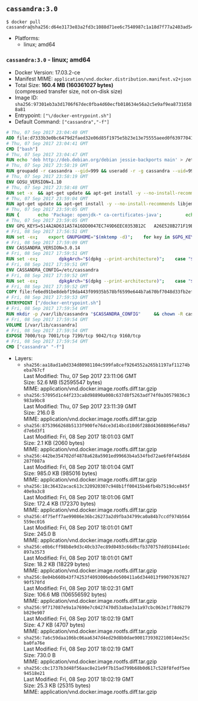 ## `cassandra:3.0`

```console
$ docker pull cassandra@sha256:d64e3173e83a2fd3c1088d71ee6c7540987c1a18d7f77a2403ad54fad062fa16
```

-	Platforms:
	-	linux; amd64

### `cassandra:3.0` - linux; amd64

-	Docker Version: 17.03.2-ce
-	Manifest MIME: `application/vnd.docker.distribution.manifest.v2+json`
-	Total Size: **160.4 MB (160361027 bytes)**  
	(compressed transfer size, not on-disk size)
-	Image ID: `sha256:97301eb3a3d1706f67dec0fba4d60ecfb018634e56a2c5e9af9ea87316588a81`
-	Entrypoint: `["\/docker-entrypoint.sh"]`
-	Default Command: `["cassandra","-f"]`

```dockerfile
# Thu, 07 Sep 2017 23:04:40 GMT
ADD file:d7333b3e0bc6479d2faed32e06d85f1975e5b23e13e75555aeed0f639770413b in / 
# Thu, 07 Sep 2017 23:04:41 GMT
CMD ["bash"]
# Thu, 07 Sep 2017 23:04:47 GMT
RUN echo 'deb http://deb.debian.org/debian jessie-backports main' > /etc/apt/sources.list.d/backports.list
# Thu, 07 Sep 2017 23:58:19 GMT
RUN groupadd -r cassandra --gid=999 && useradd -r -g cassandra --uid=999 cassandra
# Thu, 07 Sep 2017 23:58:19 GMT
ENV GOSU_VERSION=1.10
# Thu, 07 Sep 2017 23:58:48 GMT
RUN set -x 	&& apt-get update && apt-get install -y --no-install-recommends ca-certificates wget && rm -rf /var/lib/apt/lists/* 	&& wget -O /usr/local/bin/gosu "https://github.com/tianon/gosu/releases/download/$GOSU_VERSION/gosu-$(dpkg --print-architecture)" 	&& wget -O /usr/local/bin/gosu.asc "https://github.com/tianon/gosu/releases/download/$GOSU_VERSION/gosu-$(dpkg --print-architecture).asc" 	&& export GNUPGHOME="$(mktemp -d)" 	&& gpg --keyserver ha.pool.sks-keyservers.net --recv-keys B42F6819007F00F88E364FD4036A9C25BF357DD4 	&& gpg --batch --verify /usr/local/bin/gosu.asc /usr/local/bin/gosu 	&& rm -rf "$GNUPGHOME" /usr/local/bin/gosu.asc 	&& chmod +x /usr/local/bin/gosu 	&& gosu nobody true 	&& apt-get purge -y --auto-remove ca-certificates wget
# Thu, 07 Sep 2017 23:59:04 GMT
RUN apt-get update && apt-get install -y --no-install-recommends libjemalloc1 && rm -rf /var/lib/apt/lists/*
# Thu, 07 Sep 2017 23:59:05 GMT
RUN { 		echo 'Package: openjdk-* ca-certificates-java'; 		echo 'Pin: release n=*-backports'; 		echo 'Pin-Priority: 990'; 	} > /etc/apt/preferences.d/java-backports
# Thu, 07 Sep 2017 23:59:05 GMT
ENV GPG_KEYS=514A2AD631A57A16DD0047EC749D6EEC0353B12C 	A26E528B271F19B9E5D8E19EA278B781FE4B2BDA
# Fri, 08 Sep 2017 17:56:51 GMT
RUN set -ex; 	export GNUPGHOME="$(mktemp -d)"; 	for key in $GPG_KEYS; do 		gpg --keyserver ha.pool.sks-keyservers.net --recv-keys "$key"; 	done; 	gpg --export $GPG_KEYS > /etc/apt/trusted.gpg.d/cassandra.gpg; 	rm -r "$GNUPGHOME"; 	apt-key list
# Fri, 08 Sep 2017 17:59:09 GMT
ENV CASSANDRA_VERSION=3.0.14
# Fri, 08 Sep 2017 17:59:51 GMT
RUN set -ex; 		dpkgArch="$(dpkg --print-architecture)"; 	case "$dpkgArch" in 		amd64|i386) 			echo 'deb http://www.apache.org/dist/cassandra/debian 30x main' > /etc/apt/sources.list.d/cassandra.list; 			apt-get update; 			;; 		*) 						savedAptMark="$(apt-mark showmanual)"; 						apt-get update; 			apt-get install -y --no-install-recommends 				wget ca-certificates 				dpkg-dev 			; 						apt-mark showmanual | xargs apt-mark auto > /dev/null; 			apt-mark manual $savedAptMark; 						tempDir="$(mktemp -d)"; 			for pkg in cassandra cassandra-tools; do 				deb="${pkg}_${CASSANDRA_VERSION}_all.deb"; 				wget -O "$tempDir/$deb" "http://www.apache.org/dist/cassandra/debian/pool/main/c/cassandra/$deb"; 			done; 						ls -lAFh "$tempDir"; 			( cd "$tempDir" && dpkg-scanpackages . > Packages ); 			grep '^Package: ' "$tempDir/Packages"; 			echo "deb [ trusted=yes ] file://$tempDir ./" > /etc/apt/sources.list.d/temp.list; 			apt-get -o Acquire::GzipIndexes=false update; 			;; 	esac; 		apt-get install -y 		cassandra="$CASSANDRA_VERSION" 		cassandra-tools="$CASSANDRA_VERSION" 	; 		rm -rf /var/lib/apt/lists/*; 		if [ -n "$tempDir" ]; then 		apt-get purge -y --auto-remove; 		rm -rf "$tempDir" /etc/apt/sources.list.d/temp.list; 	fi
# Fri, 08 Sep 2017 17:59:51 GMT
ENV CASSANDRA_CONFIG=/etc/cassandra
# Fri, 08 Sep 2017 17:59:52 GMT
RUN set -ex; 		dpkgArch="$(dpkg --print-architecture)"; 	case "$dpkgArch" in 		ppc64el) 			if grep -q -- '^-Xss' "$CASSANDRA_CONFIG/jvm.options"; then 				grep -- '^-Xss256k$' "$CASSANDRA_CONFIG/jvm.options"; 				sed -ri 's/^-Xss256k$/-Xss512k/' "$CASSANDRA_CONFIG/jvm.options"; 				grep -- '^-Xss512k$' "$CASSANDRA_CONFIG/jvm.options"; 			elif grep -q -- '-Xss256k' "$CASSANDRA_CONFIG/cassandra-env.sh"; then 				sed -ri 's/-Xss256k/-Xss512k/g' "$CASSANDRA_CONFIG/cassandra-env.sh"; 				grep -- '-Xss512k' "$CASSANDRA_CONFIG/cassandra-env.sh"; 			fi; 			;; 	esac; 		sed -ri 's/^(JVM_PATCH_VERSION)=.*/\1=25/' "$CASSANDRA_CONFIG/cassandra-env.sh"
# Fri, 08 Sep 2017 17:59:52 GMT
COPY file:fe6ed91be8debf19da443f09935b578bf6599e644b7a670bf7048d33fb2efa9e in /docker-entrypoint.sh 
# Fri, 08 Sep 2017 17:59:53 GMT
ENTRYPOINT ["/docker-entrypoint.sh"]
# Fri, 08 Sep 2017 17:59:54 GMT
RUN mkdir -p /var/lib/cassandra "$CASSANDRA_CONFIG" 	&& chown -R cassandra:cassandra /var/lib/cassandra "$CASSANDRA_CONFIG" 	&& chmod 777 /var/lib/cassandra "$CASSANDRA_CONFIG"
# Fri, 08 Sep 2017 17:59:54 GMT
VOLUME [/var/lib/cassandra]
# Fri, 08 Sep 2017 17:59:54 GMT
EXPOSE 7000/tcp 7001/tcp 7199/tcp 9042/tcp 9160/tcp
# Fri, 08 Sep 2017 17:59:54 GMT
CMD ["cassandra" "-f"]
```

-	Layers:
	-	`sha256:aa18ad1a0d334d80981104c599fa8cef9264552a265b1197af11274beba767cf`  
		Last Modified: Thu, 07 Sep 2017 23:11:06 GMT  
		Size: 52.6 MB (52595547 bytes)  
		MIME: application/vnd.docker.image.rootfs.diff.tar.gzip
	-	`sha256:57095d1c44f233ca8d98890a008c637d8f5263adf74f0a30579836c3983a9bc8`  
		Last Modified: Thu, 07 Sep 2017 23:11:39 GMT  
		Size: 216.0 B  
		MIME: application/vnd.docker.image.rootfs.diff.tar.gzip
	-	`sha256:8753966268b5133f900fe76dce3d14bcd10d6f288d43608896ef49a7d7e6d3f1`  
		Last Modified: Fri, 08 Sep 2017 18:01:03 GMT  
		Size: 2.1 KB (2060 bytes)  
		MIME: application/vnd.docker.image.rootfs.diff.tar.gzip
	-	`sha256:442be354702df4878a628a5901ed99663b4a534fbd72ae6f0f445dd4287f087a`  
		Last Modified: Fri, 08 Sep 2017 18:01:04 GMT  
		Size: 985.0 KB (985016 bytes)  
		MIME: application/vnd.docker.image.rootfs.diff.tar.gzip
	-	`sha256:18c36432acac613c320920307c948b1ff00415b46fb4b7519dce845f40e9a3c8`  
		Last Modified: Fri, 08 Sep 2017 18:01:06 GMT  
		Size: 172.4 KB (172370 bytes)  
		MIME: application/vnd.docker.image.rootfs.diff.tar.gzip
	-	`sha256:4f75eff7ae99086e36bc26273a2d9fba34799ca0a84b7ccdf974b564559ec016`  
		Last Modified: Fri, 08 Sep 2017 18:01:01 GMT  
		Size: 245.0 B  
		MIME: application/vnd.docker.image.rootfs.diff.tar.gzip
	-	`sha256:e0b6cff98b8e9d3c40cb37ec89d0493c66dbcfb370757dd918441edc897a3573`  
		Last Modified: Fri, 08 Sep 2017 18:01:01 GMT  
		Size: 18.2 KB (18229 bytes)  
		MIME: application/vnd.docker.image.rootfs.diff.tar.gzip
	-	`sha256:8e04b660b43f74253f4093006ebde500411a6d344013f9907936782790f570fd`  
		Last Modified: Fri, 08 Sep 2017 18:02:31 GMT  
		Size: 106.6 MB (106556592 bytes)  
		MIME: application/vnd.docker.image.rootfs.diff.tar.gzip
	-	`sha256:9f717087e9a1a7690e7c0427470d53a8ae3a1a97cbc063e1f78d6279b829e907`  
		Last Modified: Fri, 08 Sep 2017 18:02:19 GMT  
		Size: 4.7 KB (4707 bytes)  
		MIME: application/vnd.docker.image.rootfs.diff.tar.gzip
	-	`sha256:7a6c59daa106bc06aa6347d4ed29d8b0dae9001739302210014ee25cba0fa76e`  
		Last Modified: Fri, 08 Sep 2017 18:02:19 GMT  
		Size: 730.0 B  
		MIME: application/vnd.docker.image.rootfs.diff.tar.gzip
	-	`sha256:cbc1737b3d48f56aac8e21e9f7b15ad799b68b0d617c528f8fedf5ee94518e21`  
		Last Modified: Fri, 08 Sep 2017 18:02:19 GMT  
		Size: 25.3 KB (25315 bytes)  
		MIME: application/vnd.docker.image.rootfs.diff.tar.gzip

